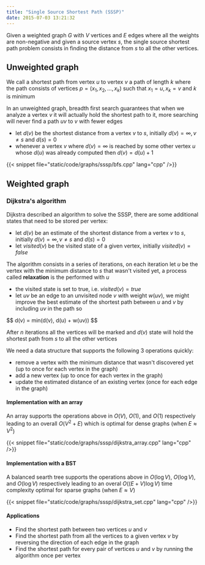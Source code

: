 ```yaml
---
title: "Single Source Shortest Path (SSSP)"
date: 2015-07-03 13:21:32
---
```


Given a weighted graph $G$ with $V$ vertices and $E$ edges where all the weights are non-negative and given a source vertex $s$, the single source shortest path problem consists in finding the distance from $s$ to all the other vertices.

## Unweighted graph

We call a shortest path from vertex $u$ to vertex $v$ a path of length $k$ where the path consists of vertices $p = (x_1, x_2, \ldots, x_k)$ such that $x_1 = u, x_k = v$ and $k$ is minimum

In an unweighted graph, breadth first search guarantees that when we analyze a vertex $v$ it will actually hold the shortest path to it, more searching will never find a path $uv$ to $v$ with fewer edges

- let $d(v)$ be the shortest distance from a vertex $v$ to $s$, initially $d(v) = \infty, v \not= s$ and $d(s) = 0$
- whenever a vertex $v$ where $d(v) = \infty$ is reached by some other vertex $u$ whose $d(u)$ was already computed then $d(v) = d(u) + 1$

{{< snippet file="static/code/graphs/sssp/bfs.cpp" lang="cpp" />}}

## Weighted graph

### Dijkstra's algorithm

Dijkstra described an algorithm to solve the SSSP, there are some additional states that need to be stored per vertex:

- let $d(v)$ be an estimate of the shortest distance from a vertex $v$ to $s$, initially $d(v) = \infty, v \not= s$ and $d(s) = 0$
- let $visited(v)$ be the visited state of a given vertex, initially $visited(v) = false$

The algorithm consists in a series of iterations, on each iteration let $u$ be the vertex with the minimum distance to $s$ that wasn't visited yet, a process called **relaxation** is the performed with $u$

- the visited state is set to true, i.e. $visited(v) = true$
- let $uv$ be an edge to an unvisited node $v$ with weight $w(uv)$, we might improve the best estimate of the shortest path between $u$ and $v$ by including $uv$ in the path so

<div>$$
d(v) = min(d(v), d(u) + w(uv))
$$</div>

After $n$ iterations all the vertices will be marked and $d(v)$ state will hold the shortest path from $s$ to all the other vertices

We need a data structure that supports the following 3 operations quickly:

- remove a vertex with the minimum distance that wasn't discovered yet (up to once for each vertex in the graph)
- add a new vertex (up to once for each vertex in the graph)
- update the estimated distance of an existing vertex (once for each edge in the graph)

#### Implementation with an array

An array supports the operations above in $O(V)$, $O(1)$, and $O(1)$ respectively leading to an overall $O(V^2 + E)$ which is optimal for dense graphs (when $E \approx V^2$)

{{< snippet file="static/code/graphs/sssp/dijkstra_array.cpp" lang="cpp" />}}

#### Implementation with a BST

A balanced searth tree supports the operations above in $O(\log V)$, $O(\log V)$, and $O(\log V)$ respectively leading to an overal $O((E + V) \log V)$ time complexity optimal for sparse graphs (when $E \approx V$)

{{< snippet file="static/code/graphs/sssp/dijkstra_set.cpp" lang="cpp" />}}

#### Applications

- Find the shortest path between two vertices $u$ and $v$
- Find the shortest path from all the vertices to a given vertex $v$ by reversing the direction of each edge in the graph
- Find the shortest path for every pair of vertices $u$ and $v$ by running the algorithm once per vertex
